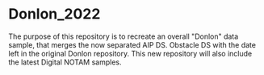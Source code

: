 # Donlon_2022
The purpose of this repository is to recreate an overall "Donlon" data sample, that merges the now separated AIP DS. Obstacle DS with the date left in the original Donlon repository. This new repository will also include the latest Digital NOTAM samples. 
